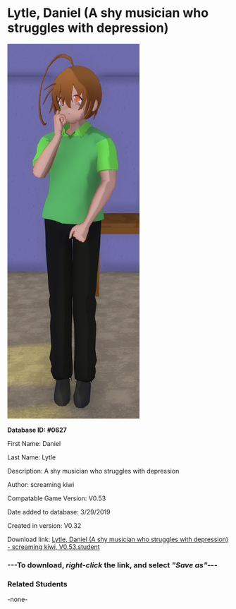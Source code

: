 # Lytle, Daniel (A shy musician who struggles with depression)

<img src="../../Files/Images/Lytle, Daniel (A shy musician who struggles with depression).png" title="Lytle, Daniel (A shy musician who struggles with depression) - screaming kiwi, V0.53">

**Database ID: #0627**

First Name: Daniel

Last Name: Lytle

Description: A shy musician who struggles with depression

Author: screaming kiwi

Compatable Game Version: V0.53

Date added to database: 3/29/2019

Created in version: V0.32

Download link: <a href="https://raw.githubusercontent.com/Arbiter1223/Daigaku-Gurashi-Custom-Students/master/Files/Student%20Files/Lytle%2C%20Daniel%20(A%20shy%20musician%20who%20struggles%20with%20depression)%20-%20screaming%20kiwi%2C%20V0.53.student">Lytle, Daniel (A shy musician who struggles with depression) - screaming kiwi, V0.53.student</a>

### ---**To download, _right-click_ the link, and select _"Save as"_**---

### Related Students

-none-
